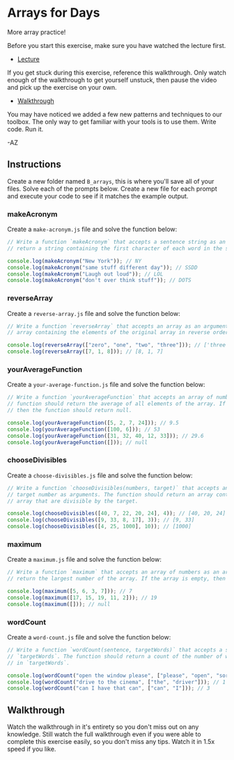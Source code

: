 # Arrays for Days

More array practice!

Before you start this exercise, make sure you have watched the lecture first.

- [Lecture](https://youtu.be/M4OpbSGGnjw)

If you get stuck during this exercise, reference this walkthrough. Only watch enough of the
walkthrough to get yourself unstuck, then pause the video and pick up the exercise on your own.

- [Walkthrough](https://youtu.be/l6dwZkBfi08)

You may have noticed we added a few new patterns and techniques to our toolbox. The only way to get
familiar with your tools is to use them. Write code. Run it.

-AZ

## Instructions

Create a new folder named `B_arrays`, this is where you'll save all of your files. Solve each of the
prompts below. Create a new file for each prompt and execute your code to see if it matches the
example output.

### makeAcronym

Create a `make-acronym.js` file and solve the function below:

```js
// Write a function `makeAcronym` that accepts a sentence string as an argument. The function should
// return a string containing the first character of each word in the sentence.

console.log(makeAcronym("New York")); // NY
console.log(makeAcronym("same stuff different day")); // SSDD
console.log(makeAcronym("Laugh out loud")); // LOL
console.log(makeAcronym("don't over think stuff")); // DOTS
```

### reverseArray

Create a `reverse-array.js` file and solve the function below:

```js
// Write a function `reverseArray` that accepts an array as an argument. The function should return a
// array containing the elements of the original array in reverse order.

console.log(reverseArray(["zero", "one", "two", "three"])); // ['three', 'two', 'one', 'zero']
console.log(reverseArray([7, 1, 8])); // [8, 1, 7]
```

### yourAverageFunction

Create a `your-average-function.js` file and solve the function below:

```js
// Write a function `yourAverageFunction` that accepts an array of numbers as an argument. The
// function should return the average of all elements of the array. If the input array is empty,
// then the function should return null.

console.log(yourAverageFunction([5, 2, 7, 24])); // 9.5
console.log(yourAverageFunction([100, 6])); // 53
console.log(yourAverageFunction([31, 32, 40, 12, 33])); // 29.6
console.log(yourAverageFunction([])); // null
```

### chooseDivisibles

Create a `choose-divisibles.js` file and solve the function below:

```js
// Write a function `chooseDivisibles(numbers, target)` that accepts an array of numbers and a
// target number as arguments. The function should return an array containing elements of the original
// array that are divisible by the target.

console.log(chooseDivisibles([40, 7, 22, 20, 24], 4)); // [40, 20, 24]
console.log(chooseDivisibles([9, 33, 8, 17], 3)); // [9, 33]
console.log(chooseDivisibles([4, 25, 1000], 10)); // [1000]
```

### maximum

Create a `maximum.js` file and solve the function below:

```js
// Write a function `maximum` that accepts an array of numbers as an argument. The function should
// return the largest number of the array. If the array is empty, then the function should return null.

console.log(maximum([5, 6, 3, 7])); // 7
console.log(maximum([17, 15, 19, 11, 2])); // 19
console.log(maximum([])); // null
```

### wordCount

Create a `word-count.js` file and solve the function below:

```js
// Write a function `wordCount(sentence, targetWords)` that accepts a sentence string and an array of
// `targetWords`. The function should return a count of the number of words of the sentence that are
// in `targetWords`.

console.log(wordCount("open the window please", ["please", "open", "sorry"])); // 2
console.log(wordCount("drive to the cinema", ["the", "driver"])); // 1
console.log(wordCount("can I have that can", ["can", "I"])); // 3
```

## Walkthrough

Watch the walkthrough in it's entirety so you don't miss out on any knowledge. Still watch the full
walkthrough even if you were able to complete this exercise easily, so you don't miss any tips.
Watch it in 1.5x speed if you like.
